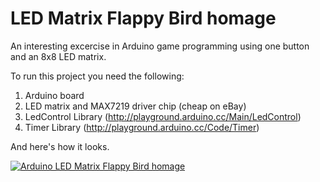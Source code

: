LED Matrix Flappy Bird homage
===================

An interesting excercise in Arduino game programming using one button and an 8x8 LED matrix.

To run this project you need the following:

  1. Arduino board
  1. LED matrix and MAX7219 driver chip (cheap on eBay)
  1. LedControl Library (http://playground.arduino.cc/Main/LedControl)
  1. Timer Library (http://playground.arduino.cc/Code/Timer)

And here's how it looks.

<a href="http://www.youtube.com/watch?feature=player_embedded&v=mvZONxdJkp0" target="_blank"><img src="http://img.youtube.com/vi/mvZONxdJkp0/0.jpg" 
alt="Arduino LED Matrix Flappy Bird homage"/></a>
